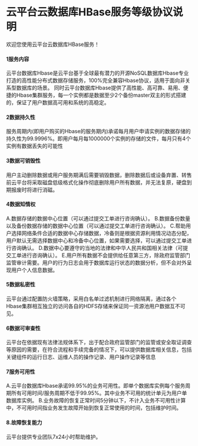 # 云平台云数据库HBase服务等级协议说明
欢迎您使用云平台云数据库HBase服务！


#### 1服务内容
云平台数据库Hbase是云平台基于全球最有潜力的开源NoSQL数据库Hbase专业打造的高性能分布式数据存储服务，100%完全兼容Hbase协议，适用于面向非关系型数据库的场景。
同时云平台数据库Hbase提供了高性能、高可靠、易用、便捷的Hbase集群服务，每一个实例都是数据至少2个备份master双主的形式搭建的，保证了用户数据高可用和系统的高稳定。

#### 2数据持久性
服务周期内(即用户购买的Hbase的服务期内)承诺每月用户申请实例的数据存储的持久性为99.9996%。即用户每月每1000000个实例的存储的文件，每月只有4个实例有数据丢失的可能性

#### 3数据可销毁性
用户主动删除数据或用户服务期满后需要销毁数据，删除数据后或设备弃置、转售前云平台将采取磁盘低级格式化操作彻底删除用户所有数据，并无法复原，硬盘到期报废时将进行消磁。

#### 4数据知情权
A.数据存储的数据中心位置（可以通过提交工单进行咨询确认）。
B.数据备份数量以及备份数据存储的数据中心位置（可以通过提交工单进行咨询确认）。
C.帮助用户选择网络条件合适的数据中心存储数据，冷备则是根据资源利用情况动态分配，用户默认无需选择数据中心和冷备中心位置，如果需要选择，可以通过提交工单进行咨询确认。
D.数据中心要遵守的当地的法律和中华人民共和国相关法律（可提交工单进行咨询确认）。
E.用户所有数据不会提供给任意第三方，除政府监管部门监管审计需要。用户的行为日志会用于数据库运行状态的数据分析，但不会对外呈现用户个人信息数据。

#### 5数据私密性
云平台通过配置防火墙策略，采用白名单过滤机制进行网络隔离，通过各个Hbase集群相互独立的访问各自的HDFS存储来保证同一资源池用户数据互不可见。

#### 6数据可审查性
云平台在依据现有法律法规体系下，出于配合政府监管部门的监管或安全取证调查等原因的需要，在符合流程和手续完备的情况下，可以提供数据库相关信息，包括关键组件的运行日志、运维人员的操作记录、用户操作记录等信息

#### 7服务可用性
A.云平台数据库Hbase承诺99.95%的业务可用性。即单个数据库实例每个服务周期所有可用时间/服务周期不低于99.95%。其中业务不可用的统计单元为用户单数据库实例。
B.业务故障的恢复正常时间5分钟以下，不计入业务不可用性计算中，不可用时间指业务发生故障开始到恢复正常使用的时间，包括维护时间。

#### 8.故障恢复能力
云平台提供专业团队7x24小时帮助维护。